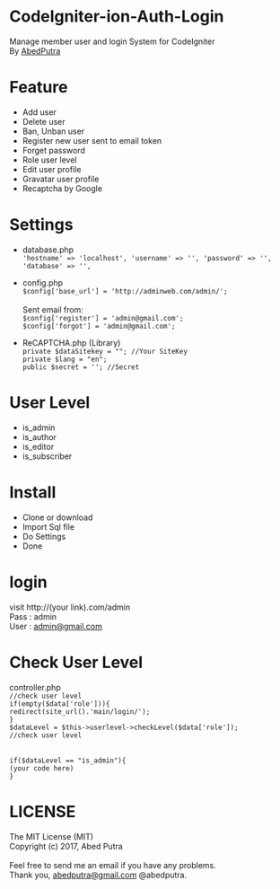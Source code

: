 # CodeIgniter-ion-Auth-Login
Manage member user and login System for CodeIgniter
<br>By <a href="http://abedputra.com">AbedPutra</a>

# Feature
- Add user
- Delete user
- Ban, Unban user
- Register new user sent to email token
- Forget password
- Role user level
- Edit user profile
- Gravatar user profile
- Recaptcha by Google

# Settings
- database.php<br>
`'hostname' => 'localhost', 'username' => '', 'password' => '', 'database' => '',`

- config.php<br>
`$config['base_url'] = 'http://adminweb.com/admin/';`<br><br>
Sent email from: <br>
`$config['register'] = 'admin@gmail.com';
`<br>
`$config['forgot'] = 'admin@gmail.com';
`<br>

- ReCAPTCHA.php (Library)<br>
`private $dataSitekey = ""; //Your SiteKey`<br>
`private $lang = "en";`<br>
`public $secret = ''; //Secret`<br>

# User Level
- is_admin<br>
- is_author<br>
- is_editor<br>
- is_subscriber<br>

# Install
- Clone or download<br>
- Import Sql file<br>
- Do Settings<br>
- Done<br>

# login
visit http://(your link).com/admin<br>
Pass : admin<br>
User : admin@gmail.com<br>

# Check User Level
controller.php<br>
`//check user level`<br>
`if(empty($data['role'])){`<br>
    `redirect(site_url().'main/login/');`<br>
`}`<br>
`$dataLevel = $this->userlevel->checkLevel($data['role']);`<br>
`//check user level`<br><br>

`if($dataLevel == "is_admin"){`<br>
  `(your code here)`<br>
`}`<br>

# LICENSE
The MIT License (MIT)<br>
Copyright (c) 2017, Abed Putra<br>
<br>
Feel free to send me an email if you have any problems.<br>
Thank you, abedputra@gmail.com @abedputra.
